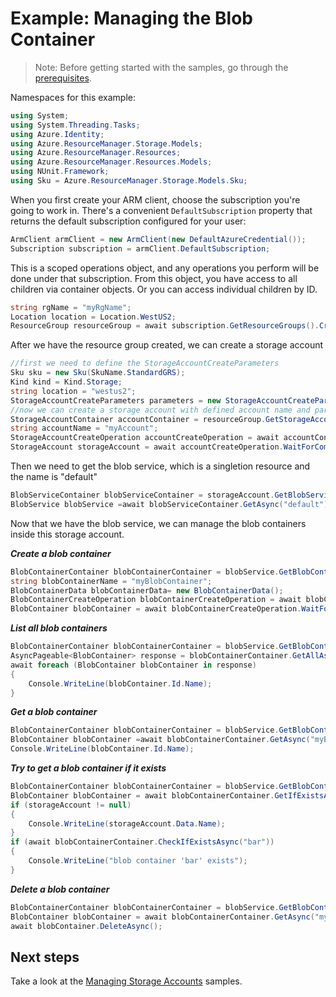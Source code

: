 # Example: Managing the Blob Container

>Note: Before getting started with the samples, go through the [prerequisites](https://github.com/Azure/azure-sdk-for-net/tree/main/sdk/resourcemanager/Azure.ResourceManager#prerequisites).

Namespaces for this example:

```C# Snippet:Managing_StorageAccounts_NameSpaces
using System;
using System.Threading.Tasks;
using Azure.Identity;
using Azure.ResourceManager.Storage.Models;
using Azure.ResourceManager.Resources;
using Azure.ResourceManager.Resources.Models;
using NUnit.Framework;
using Sku = Azure.ResourceManager.Storage.Models.Sku;
```

When you first create your ARM client, choose the subscription you're going to work in. There's a convenient `DefaultSubscription` property that returns the default subscription configured for your user:

```C# Snippet:Readme_DefaultSubscription
ArmClient armClient = new ArmClient(new DefaultAzureCredential());
Subscription subscription = armClient.DefaultSubscription;
```

This is a scoped operations object, and any operations you perform will be done under that subscription. From this object, you have access to all children via container objects. Or you can access individual children by ID.

```C# Snippet:Readme_GetResourceGroupContainer
string rgName = "myRgName";
Location location = Location.WestUS2;
ResourceGroup resourceGroup = await subscription.GetResourceGroups().CreateOrUpdateAsync(rgName, new ResourceGroupData(location));
```

After we have the resource group created, we can create a storage account

```C# Snippet:Managing_StorageAccounts_CreateStorageAccount
//first we need to define the StorageAccountCreateParameters
Sku sku = new Sku(SkuName.StandardGRS);
Kind kind = Kind.Storage;
string location = "westus2";
StorageAccountCreateParameters parameters = new StorageAccountCreateParameters(sku, kind, location);
//now we can create a storage account with defined account name and parameters
StorageAccountContainer accountContainer = resourceGroup.GetStorageAccounts();
string accountName = "myAccount";
StorageAccountCreateOperation accountCreateOperation = await accountContainer.CreateOrUpdateAsync(accountName, parameters);
StorageAccount storageAccount = await accountCreateOperation.WaitForCompletionAsync();
```


Then we need to get the blob service, which is a singletion resource and the name is "default"

```C# Snippet:Managing_BlobContainers_GetBlobService
BlobServiceContainer blobServiceContainer = storageAccount.GetBlobServices();
BlobService blobService =await blobServiceContainer.GetAsync("default");
```


Now that we have the blob service, we can manage the blob containers inside this storage account.

***Create a blob container***

```C# Snippet:Managing_BlobContainers_CreateBlobContainer
BlobContainerContainer blobContainerContainer = blobService.GetBlobContainers();
string blobContainerName = "myBlobContainer";
BlobContainerData blobContainerData= new BlobContainerData();
BlobContainerCreateOperation blobContainerCreateOperation = await blobContainerContainer.CreateOrUpdateAsync(blobContainerName, new BlobContainerData());
BlobContainer blobContainer = await blobContainerCreateOperation.WaitForCompletionAsync();
```

***List all blob containers***

```C# Snippet:Managing_BlobContainers_ListBlobContainers
BlobContainerContainer blobContainerContainer = blobService.GetBlobContainers();
AsyncPageable<BlobContainer> response = blobContainerContainer.GetAllAsync();
await foreach (BlobContainer blobContainer in response)
{
    Console.WriteLine(blobContainer.Id.Name);
}
```

***Get a blob container***

```C# Snippet:Managing_BlobContainers_GetBlobContainer
BlobContainerContainer blobContainerContainer = blobService.GetBlobContainers();
BlobContainer blobContainer =await blobContainerContainer.GetAsync("myBlobContainer");
Console.WriteLine(blobContainer.Id.Name);
```

***Try to get a blob container if it exists***

```C# Snippet:Managing_BlobContainers_GetBlobContainerIfExists
BlobContainerContainer blobContainerContainer = blobService.GetBlobContainers();
BlobContainer blobContainer = await blobContainerContainer.GetIfExistsAsync("foo");
if (storageAccount != null)
{
    Console.WriteLine(storageAccount.Data.Name);
}
if (await blobContainerContainer.CheckIfExistsAsync("bar"))
{
    Console.WriteLine("blob container 'bar' exists");
}
```

***Delete a blob container***

```C# Snippet:Managing_BlobContainers_DeleteBlobContainer
BlobContainerContainer blobContainerContainer = blobService.GetBlobContainers();
BlobContainer blobContainer = await blobContainerContainer.GetAsync("myBlobContainer");
await blobContainer.DeleteAsync();
```

## Next steps

Take a look at the [Managing Storage Accounts](https://github.com/yukun-dong/azure-sdk-for-net/blob/feature/mgmt-track2-storage/sdk/storage/Azure.ResourceManager.Storage/samples/Sample1_ManagingStorageAccounts.md) samples.
